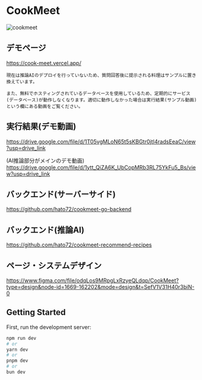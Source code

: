 # CookMeet
![cookmeet](https://github.com/hato72/CookMeet/assets/139688965/f9638a58-3cf7-4b10-a659-2f53a4dee5fb)

## デモページ
https://cook-meet.vercel.app/

``現在は推論AIのデプロイを行っていないため、質問回答後に提示される料理はサンプルに置き換えています。``

``また、無料でホスティングされているデータベースを使用しているため、定期的にサービス(データベース)が動作しなくなります。適切に動作しなかった場合は実行結果(サンプル動画)という欄にある動画をご覧ください。``

## 実行結果(デモ動画)
https://drive.google.com/file/d/1T05vgMLoN65t5sKBGtr0jtI4radsEeaC/view?usp=drive_link

(AI推論部分がメインのデモ動画) https://drive.google.com/file/d/1ytt_QiZA6K_UbCopMRb3RL75YkFu5_Bs/view?usp=drive_link

## バックエンド(サーバーサイド)
https://github.com/hato72/cookmeet-go-backend

## バックエンド(推論AI)
https://github.com/hato72/cookmeet-recommend-recipes

## ページ・システムデザイン
https://www.figma.com/file/odqLos9MRpgLxRzyeQLdqp/CookMeet?type=design&node-id=1669-162202&mode=design&t=SefV1V31H40r3biN-0

<!--https://www.canva.com/design/DAGDn8CWwbs/gXv1wxaqmERPnnyMMvZp3Q/edit -->

## Getting Started

First, run the development server:

```bash
npm run dev
# or
yarn dev
# or
pnpm dev
# or
bun dev
```

